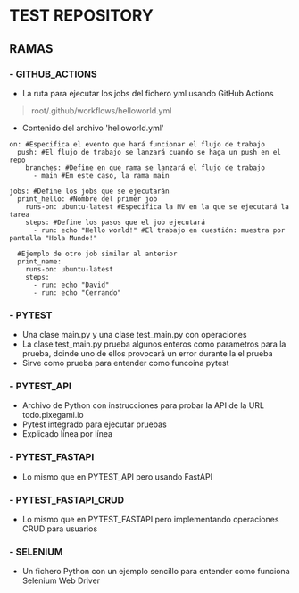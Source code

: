 # TEST REPOSITORY
## RAMAS
### - GITHUB_ACTIONS
- La ruta para ejecutar los jobs del fichero yml usando GitHub Actions
> root/.github/workflows/helloworld.yml
- Contenido del archivo 'helloworld.yml'
```
on: #Especifica el evento que hará funcionar el flujo de trabajo
  push: #El flujo de trabajo se lanzará cuando se haga un push en el repo
    branches: #Define en que rama se lanzará el flujo de trabajo
      - main #Em este caso, la rama main

jobs: #Define los jobs que se ejecutarán
  print_hello: #Nombre del primer job
    runs-on: ubuntu-latest #Especifica la MV en la que se ejecutará la tarea
    steps: #Define los pasos que el job ejecutará
      - run: echo "Hello world!" #El trabajo en cuestión: muestra por pantalla "Hola Mundo!"

  #Ejemplo de otro job similar al anterior
  print_name:
    runs-on: ubuntu-latest
    steps:
      - run: echo "David"
      - run: echo "Cerrando"
```

### - PYTEST
- Una clase main.py y una clase test_main.py con operaciones
- La clase test_main.py prueba algunos enteros como parametros para la prueba, doinde uno de ellos provocará un error durante la el prueba
- Sirve como prueba para entender como funcoina pytest

### - PYTEST_API
- Archivo de Python con instrucciones para probar la API de la URL todo.pixegami.io
- Pytest integrado para ejecutar pruebas
- Explicado línea por línea

### - PYTEST_FASTAPI
- Lo mismo que en PYTEST_API pero usando FastAPI

### - PYTEST_FASTAPI_CRUD
- Lo mismo que en PYTEST_FASTAPI pero implementando operaciones CRUD para usuarios

### - SELENIUM
- Un fichero Python con un ejemplo sencillo para entender como funciona Selenium Web Driver
